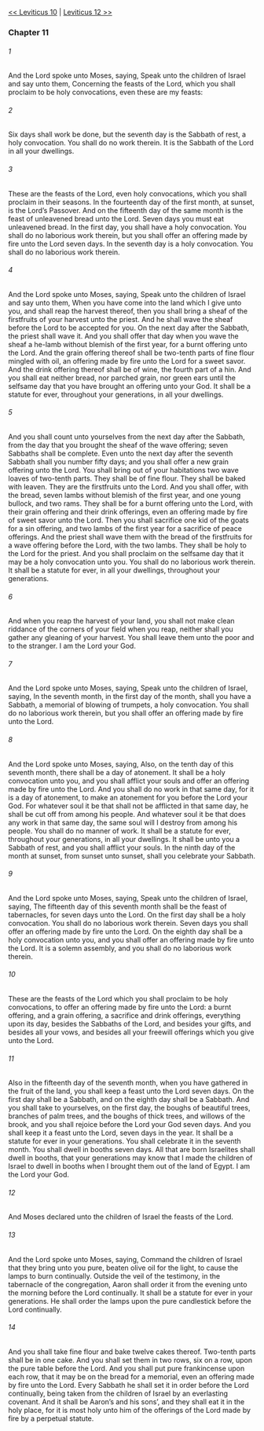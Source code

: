 [<< Leviticus 10](Leviticus%2010)  |  [Leviticus 12 >>](Leviticus%2012)

### Chapter 11
###### 1
And the Lord spoke unto Moses, saying, Speak unto the children of Israel and say unto them, Concerning the feasts of the Lord, which you shall proclaim to be holy convocations, even these are my feasts:

###### 2
Six days shall work be done, but the seventh day is the Sabbath of rest, a holy convocation. You shall do no work therein. It is the Sabbath of the Lord in all your dwellings.

###### 3
These are the feasts of the Lord, even holy convocations, which you shall proclaim in their seasons. In the fourteenth day of the first month, at sunset, is the Lord’s Passover. And on the fifteenth day of the same month is the feast of unleavened bread unto the Lord. Seven days you must eat unleavened bread. In the first day, you shall have a holy convocation. You shall do no laborious work therein, but you shall offer an offering made by fire unto the Lord seven days. In the seventh day is a holy convocation. You shall do no laborious work therein.

###### 4
And the Lord spoke unto Moses, saying, Speak unto the children of Israel and say unto them, When you have come into the land which I give unto you, and shall reap the harvest thereof, then you shall bring a sheaf of the firstfruits of your harvest unto the priest. And he shall wave the sheaf before the Lord to be accepted for you. On the next day after the Sabbath, the priest shall wave it. And you shall offer that day when you wave the sheaf a he-lamb without blemish of the first year, for a burnt offering unto the Lord. And the grain offering thereof shall be two-tenth parts of fine flour mingled with oil, an offering made by fire unto the Lord for a sweet savor. And the drink offering thereof shall be of wine, the fourth part of a hin. And you shall eat neither bread, nor parched grain, nor green ears until the selfsame day that you have brought an offering unto your God. It shall be a statute for ever, throughout your generations, in all your dwellings.

###### 5
And you shall count unto yourselves from the next day after the Sabbath, from the day that you brought the sheaf of the wave offering; seven Sabbaths shall be complete. Even unto the next day after the seventh Sabbath shall you number fifty days; and you shall offer a new grain offering unto the Lord. You shall bring out of your habitations two wave loaves of two-tenth parts. They shall be of fine flour. They shall be baked with leaven. They are the firstfruits unto the Lord. And you shall offer, with the bread, seven lambs without blemish of the first year, and one young bullock, and two rams. They shall be for a burnt offering unto the Lord, with their grain offering and their drink offerings, even an offering made by fire of sweet savor unto the Lord. Then you shall sacrifice one kid of the goats for a sin offering, and two lambs of the first year for a sacrifice of peace offerings. And the priest shall wave them with the bread of the firstfruits for a wave offering before the Lord, with the two lambs. They shall be holy to the Lord for the priest. And you shall proclaim on the selfsame day that it may be a holy convocation unto you. You shall do no laborious work therein. It shall be a statute for ever, in all your dwellings, throughout your generations.

###### 6
And when you reap the harvest of your land, you shall not make clean riddance of the corners of your field when you reap, neither shall you gather any gleaning of your harvest. You shall leave them unto the poor and to the stranger. I am the Lord your God.

###### 7
And the Lord spoke unto Moses, saying, Speak unto the children of Israel, saying, In the seventh month, in the first day of the month, shall you have a Sabbath, a memorial of blowing of trumpets, a holy convocation. You shall do no laborious work therein, but you shall offer an offering made by fire unto the Lord.

###### 8
And the Lord spoke unto Moses, saying, Also, on the tenth day of this seventh month, there shall be a day of atonement. It shall be a holy convocation unto you, and you shall afflict your souls and offer an offering made by fire unto the Lord. And you shall do no work in that same day, for it is a day of atonement, to make an atonement for you before the Lord your God. For whatever soul it be that shall not be afflicted in that same day, he shall be cut off from among his people. And whatever soul it be that does any work in that same day, the same soul will I destroy from among his people. You shall do no manner of work. It shall be a statute for ever, throughout your generations, in all your dwellings. It shall be unto you a Sabbath of rest, and you shall afflict your souls. In the ninth day of the month at sunset, from sunset unto sunset, shall you celebrate your Sabbath.

###### 9
And the Lord spoke unto Moses, saying, Speak unto the children of Israel, saying, The fifteenth day of this seventh month shall be the feast of tabernacles, for seven days unto the Lord. On the first day shall be a holy convocation. You shall do no laborious work therein. Seven days you shall offer an offering made by fire unto the Lord. On the eighth day shall be a holy convocation unto you, and you shall offer an offering made by fire unto the Lord. It is a solemn assembly, and you shall do no laborious work therein.

###### 10
These are the feasts of the Lord which you shall proclaim to be holy convocations, to offer an offering made by fire unto the Lord: a burnt offering, and a grain offering, a sacrifice and drink offerings, everything upon its day, besides the Sabbaths of the Lord, and besides your gifts, and besides all your vows, and besides all your freewill offerings which you give unto the Lord.

###### 11
Also in the fifteenth day of the seventh month, when you have gathered in the fruit of the land, you shall keep a feast unto the Lord seven days. On the first day shall be a Sabbath, and on the eighth day shall be a Sabbath. And you shall take to yourselves, on the first day, the boughs of beautiful trees, branches of palm trees, and the boughs of thick trees, and willows of the brook, and you shall rejoice before the Lord your God seven days. And you shall keep it a feast unto the Lord, seven days in the year. It shall be a statute for ever in your generations. You shall celebrate it in the seventh month. You shall dwell in booths seven days. All that are born Israelites shall dwell in booths, that your generations may know that I made the children of Israel to dwell in booths when I brought them out of the land of Egypt. I am the Lord your God.

###### 12
And Moses declared unto the children of Israel the feasts of the Lord.

###### 13
And the Lord spoke unto Moses, saying, Command the children of Israel that they bring unto you pure, beaten olive oil for the light, to cause the lamps to burn continually. Outside the veil of the testimony, in the tabernacle of the congregation, Aaron shall order it from the evening unto the morning before the Lord continually. It shall be a statute for ever in your generations. He shall order the lamps upon the pure candlestick before the Lord continually.

###### 14
And you shall take fine flour and bake twelve cakes thereof. Two-tenth parts shall be in one cake. And you shall set them in two rows, six on a row, upon the pure table before the Lord. And you shall put pure frankincense upon each row, that it may be on the bread for a memorial, even an offering made by fire unto the Lord. Every Sabbath he shall set it in order before the Lord continually, being taken from the children of Israel by an everlasting covenant. And it shall be Aaron’s and his sons’, and they shall eat it in the holy place, for it is most holy unto him of the offerings of the Lord made by fire by a perpetual statute.